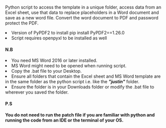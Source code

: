 Python script to access the template in a unique folder, access data from an Excel sheet, use that data to replace placeholders in a Word document and save as a new word file. Convert the word document to PDF and password protect the PDF.

<li>Version of PyPDF2 to install pip install PyPDF2==1.26.0</li>
<li>Script requires openpyxl to be installed as well</li>

<h4>N.B</h4>
<li>You need MS Word 2016 or later installed.</li>
<li>MS Word might need to be opened when running script.</li>
<li>Copy the .bat file to your Desktop.</li>
<li>Ensure all folders that contain the Excel sheet and MS Word template are in the same folder as the python script i.e. like the <strong><i>"justin"</i></strong> folder.</li>
<li>Ensure the folder is in your Downloads folder or modify the .bat file to wherever you saved the folder.</li>

<h4>P.S<h4>
You do not need to run the patch file if you are familiar with python and running the code from an IDE or the terminal of your OS.
